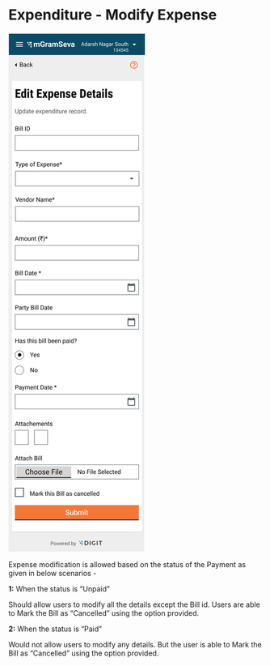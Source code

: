 # Expenditure - Modify Expense

![](../../../.gitbook/assets/image%20%2846%29.png)

Expense modification is allowed based on the status of the Payment as given in below scenarios -

**1:**  When the status is “Unpaid”

Should allow users to modify all the details except the Bill id. Users are able to Mark the Bill as “Cancelled” using the option provided.

**2:** When the status is “Paid”

Would not allow users to modify any details. But the user is able to Mark the Bill as “Cancelled” using the option provided.

